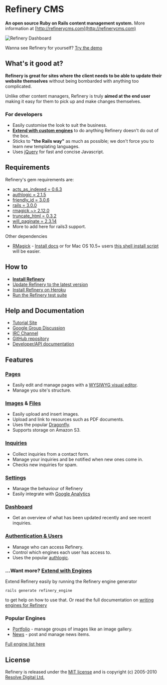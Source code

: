 # Refinery CMS

__An open source Ruby on Rails content management system.__ More information at [http://refinerycms.com](http://refinerycms.com)

![Refinery Dashboard](http://refinerycms.com/system/images/0000/0576/dashboard.png)

Wanna see Refinery for yourself? [Try the demo](http://demo.refinerycms.com/refinery)

## What's it good at?

__Refinery is great for sites where the client needs to be able to update their website themselves__ without being bombarded with anything too complicated.

Unlike other content managers, Refinery is truly __aimed at the end user__ making it easy for them to pick up and make changes themselves.

### For developers

* Easily customise the look to suit the business.
* __[Extend with custom engines](http://github.com/resolve/refinerycms/blob/rails3/vendor/refinerycms/core/engines.md#readme)__ to do anything Refinery doesn't do out of the box.
* Sticks to __"the Rails way"__ as much as possible; we don't force you to learn new templating languages.
* Uses [jQuery](http://jquery.com/) for fast and concise Javascript.

## Requirements

Refinery's gem requirements are:

* [acts_as_indexed = 0.6.3](http://github.com/parndt/acts_as_indexed)
* [authlogic = 2.1.5](http://rubygems.org/gems/authlogic)
* [friendly_id = 3.0.6](http://rubygems.org/gems/friendly_id)
* [rails = 3.0.0](http://rubygems.org/gems/rails)
* [rmagick ~> 2.12.0](http://rubygems.org/gems/rmagick)
* [truncate_html = 0.3.2](http://rubygems.org/gems/truncate_html)
* [will_paginate = 2.3.14](http://rubygems.org/gems/will_paginate)
* More to add here for rails3 support.

Other dependencies

* [RMagick](http://github.com/rmagick/rmagick) - [Install docs](http://rmagick.rubyforge.org/install-faq.html) or for
Mac OS 10.5+ users [this shell install script](http://github.com/maddox/magick-installer) will be easier.

## How to

* __[Install Refinery](http://tutorials.refinerycms.org/tutorials/how-to-install-refinery)__
* [Update Refinery to the latest version](http://tutorials.refinerycms.org/tutorials/how-to-update-refinery-to-the-latest-version)
* [Install Refinery on Heroku](http://tutorials.refinerycms.org/tutorials/how-to-install-refinery-on-heroku)
* [Run the Refinery test suite](http://tutorials.refinerycms.org/tutorials/how-to-test-refinery)

## Help and Documentation

* [Tutorial Site](http://tutorials.refinerycms.org)
* [Google Group Discussion](http://group.refinerycms.org)
* [IRC Channel](irc://irc.freenode.net/refinerycms)
* [GitHub repository](http://github.com/resolve/refinerycms)
* [Developer/API documentation](http://api.refinerycms.org)

## Features

### [Pages](http://github.com/resolve/refinerycms/blob/rails3/vendor/refinerycms/pages/readme.md#readme)

* Easily edit and manage pages with a [WYSIWYG visual editor](http://www.wymeditor.org/).
* Manage you site's structure.

### [Images](http://github.com/resolve/refinerycms/blob/rails3/vendor/refinerycms/images/readme.md#readme) & [Files](http://github.com/resolve/refinerycms/blob/rails3/vendor/refinerycms/resources/readme.md#readme)

* Easily upload and insert images.
* Upload and link to resources such as PDF documents.
* Uses the popular [Dragonfly](http://github.com/markevans/dragonfly).
* Supports storage on Amazon S3.

### [Inquiries](http://github.com/resolve/refinerycms/blob/rails3/vendor/refinerycms/inquiries/readme.md#readme)

* Collect inquiries from a contact form.
* Manage your inquiries and be notified when new ones come in.
* Checks new inquiries for spam.

### [Settings](http://github.com/resolve/refinerycms/blob/rails3/vendor/refinerycms/refinery_settings/readme.md#readme)

* Manage the behaviour of Refinery
* Easily integrate with [Google Analytics](https://www.google.com/analytics/)

### [Dashboard](http://github.com/resolve/refinerycms/blob/rails3/vendor/refinerycms/dashboard/readme.md#readme)

* Get an overview of what has been updated recently and see recent inquiries.

### [Authentication & Users](http://github.com/resolve/refinerycms/blob/rails3/vendor/refinerycms/authentication/readme.md#readme)

* Manage who can access Refinery.
* Control which engines each user has access to.
* Uses the popular [authlogic](http://github.com/binarylogic/authlogic).

### ...Want more? [Extend with Engines](http://github.com/resolve/refinerycms/blob/rails3/vendor/refinerycms/core/engines.md#readme)

Extend Refinery easily by running the Refinery engine generator

    rails generate refinery_engine

to get help on how to use that. Or read the full documentation on [writing engines for Refinery](http://github.com/resolve/refinerycms/blob/rails3/vendor/refinerycms/core/engines.md#readme)

### Popular Engines

* [Portfolio](http://github.com/resolve/refinerycms-portfolio) - manage groups of images like an image gallery.
* [News](http://github.com/resolve/refinerycms-news) - post and manage news items.

[Full engine list here](http://github.com/resolve/refinerycms/wiki/engines)

## License

Refinery is released under the [MIT license](http://github.com/resolve/refinerycms/blob/master/license.md#readme) and is copyright (c) 2005-2010 [Resolve Digital Ltd.](http://www.resolvedigital.co.nz)
